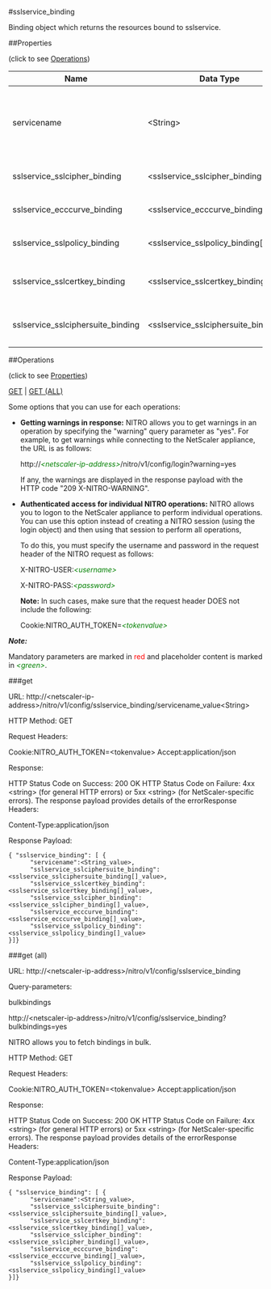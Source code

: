 #sslservice_binding

Binding object which returns the resources bound to sslservice.


##Properties 
<span>(click to see [Operations](#operations))</span>


<table><thead><tr><th>Name</th><th> Data Type</th><th> Permissions</th><th>Description</th></tr></thead><tbody><tr><td>servicename</td><td>&lt;String></td><td>Read-write</td><td>Name of the SSL service for which to show detailed information.&lt;br>Minimum length = 1</td><tr><tr><td>sslservice_sslcipher_binding</td><td>&lt;sslservice_sslcipher_binding[]></td><td>Read-only</td><td>sslcipher that can be bound to sslservice.</td><tr><tr><td>sslservice_ecccurve_binding</td><td>&lt;sslservice_ecccurve_binding[]></td><td>Read-only</td><td>ecccurve that can be bound to sslservice.</td><tr><tr><td>sslservice_sslpolicy_binding</td><td>&lt;sslservice_sslpolicy_binding[]></td><td>Read-only</td><td>sslpolicy that can be bound to sslservice.</td><tr><tr><td>sslservice_sslcertkey_binding</td><td>&lt;sslservice_sslcertkey_binding[]></td><td>Read-only</td><td>sslcertkey that can be bound to sslservice.</td><tr><tr><td>sslservice_sslciphersuite_binding</td><td>&lt;sslservice_sslciphersuite_binding[]></td><td>Read-only</td><td>sslciphersuite that can be bound to sslservice.</td><tr></tbody></table>
##Operations 
<span>(click to see [Properties](#properties))</span>


[GET](#get) | [GET (ALL)](#get-(all))


Some options that you can use for each operations:
<ul><li><p><b>Getting warnings in response:</b> NITRO allows you to get warnings in an operation by specifying the "warning" query parameter as "yes". For example, to get warnings while connecting to the NetScaler appliance, the URL is as follows:</p><p>http://<span style="color:green;font-style:italic;">&lt;netscaler-ip-address&gt;</span>/nitro/v1/config/login?warning=yes</p><p>If any, the warnings are displayed in the response payload with the HTTP code "209 X-NITRO-WARNING".</p></li><li><p><b>Authenticated access for individual NITRO operations:</b> NITRO allows you to logon to the NetScaler appliance to perform individual operations. You can use this option instead of creating a NITRO session (using the login object) and then using that session to perform all operations,</p><p>To do this, you must specify the username and password in the request header of the NITRO request as follows:</p><p>X-NITRO-USER:<span style="color:green;font-style:italic;">&lt;username&gt;</span></p><p>X-NITRO-PASS:<span style="color:green;font-style:italic;">&lt;password&gt;</span></p><p><b>Note:</b> In such cases, make sure that the request header DOES not include the following:</p><p>Cookie:NITRO_AUTH_TOKEN=<span style="color:green;font-style:italic;">&lt;tokenvalue&gt;</span></p></li></ul>



***Note:*** 
Mandatory parameters are marked in <span style="color:#FF0000;">red</span> and placeholder content is marked in <span style="color:green;font-style:italic">&lt;green&gt;</span>.

###get



URL: http://&lt;netscaler-ip-address&gt;/nitro/v1/config/sslservice_binding/servicename_value&lt;String&gt;
HTTP Method: GET
Request Headers:

Cookie:NITRO_AUTH_TOKEN=&lt;tokenvalue&gt;Accept:application/json

Response:
HTTP Status Code on Success: 200 OKHTTP Status Code on Failure: 4xx &lt;string&gt; (for general HTTP errors) or 5xx &lt;string&gt; (for NetScaler-specific errors). The response payload provides details of the errorResponse Headers:

Content-Type:application/json

Response Payload: ```{ "sslservice_binding": [ {      "servicename":<String_value>,      "sslservice_sslciphersuite_binding":<sslservice_sslciphersuite_binding[]_value>,      "sslservice_sslcertkey_binding":<sslservice_sslcertkey_binding[]_value>,      "sslservice_sslcipher_binding":<sslservice_sslcipher_binding[]_value>,      "sslservice_ecccurve_binding":<sslservice_ecccurve_binding[]_value>,      "sslservice_sslpolicy_binding":<sslservice_sslpolicy_binding[]_value>}]}```



###get (all)



URL: http://&lt;netscaler-ip-address&gt;/nitro/v1/config/sslservice_binding
Query-parameters:
bulkbindings
http://&lt;netscaler-ip-address&gt;/nitro/v1/config/sslservice_binding?bulkbindings=yes
NITRO allows you to fetch bindings in bulk.



HTTP Method: GET
Request Headers:

Cookie:NITRO_AUTH_TOKEN=&lt;tokenvalue&gt;Accept:application/json

Response:
HTTP Status Code on Success: 200 OKHTTP Status Code on Failure: 4xx &lt;string&gt; (for general HTTP errors) or 5xx &lt;string&gt; (for NetScaler-specific errors). The response payload provides details of the errorResponse Headers:

Content-Type:application/json

Response Payload: ```{ "sslservice_binding": [ {      "servicename":<String_value>,      "sslservice_sslciphersuite_binding":<sslservice_sslciphersuite_binding[]_value>,      "sslservice_sslcertkey_binding":<sslservice_sslcertkey_binding[]_value>,      "sslservice_sslcipher_binding":<sslservice_sslcipher_binding[]_value>,      "sslservice_ecccurve_binding":<sslservice_ecccurve_binding[]_value>,      "sslservice_sslpolicy_binding":<sslservice_sslpolicy_binding[]_value>}]}```



